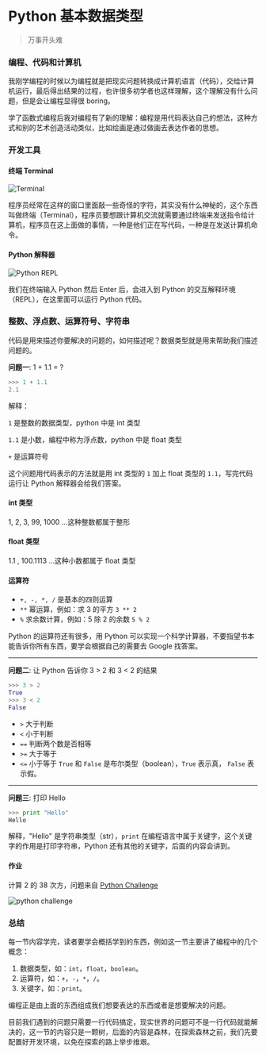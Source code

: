 # Python 基本数据类型

> 万事开头难

### 编程、代码和计算机
我刚学编程的时候以为编程就是把现实问题转换成计算机语言（代码），交给计算机运行，最后得出结果的过程，也许很多初学者也这样理解，这个理解没有什么问题，但是会让编程显得很 boring。

学了函数式编程后我对编程有了新的理解：编程是用代码表达自己的想法，这种方式和别的艺术创造活动类似，比如绘画是通过做画去表达作者的思想。

### 开发工具

#### 终端 Terminal
![Terminal](http://cdn.defcoding.com/55380159-616D-4F9E-AE13-5BF0459A48E5.png)

程序员经常在这样的窗口里面敲一些奇怪的字符，其实没有什么神秘的，这个东西叫做终端（Terminal），程序员要想跟计算机交流就需要通过终端来发送指令给计算机，程序员在这上面做的事情，一种是他们正在写代码，一种是在发送计算机命令。

#### Python 解释器
![Python REPL](http://cdn.defcoding.com/97967F7D-074F-41AF-A711-DB15EE51E81E.png)

我们在终端输入 Python 然后 Enter 后，会进入到 Python 的交互解释环境（REPL），在这里面可以运行 Python 代码。

### 整数、浮点数、运算符号、字符串

代码是用来描述你要解决的问题的，如何描述呢？数据类型就是用来帮助我们描述问题的。

**问题一**: 1 + 1.1 = ?
``` python
>>> 1 + 1.1
2.1
```

解释：

`1` 是整数的数据类型，python 中是 int 类型

`1.1` 是小数，编程中称为浮点数，python 中是 float 类型

`+` 是运算符号

这个问题用代码表示的方法就是用 int 类型的 `1` 加上 float 类型的 `1.1`，写完代码运行让 Python 解释器会给我们答案。

#### int 类型
1, 2, 3, 99, 1000 ...这种整数都属于整形

#### float 类型
1.1 , 100.1113 ...这种小数都属于 float 类型

#### 运算符
* ` +, -, *, / ` 是基本的四则运算
* ` ** ` 幂运算，例如：求 3 的平方 `3 ** 2`
* ` % ` 求余数计算，例如：5 除 2 的余数 `5 % 2`

Python 的运算符还有很多，用 Python 可以实现一个科学计算器，不要指望书本能告诉你所有东西，要学会根据自己的需要去 Google 找答案。

---

**问题二**: 让 Python 告诉你 3 > 2 和 3 < 2 的结果
``` python
>>> 3 > 2
True
>>> 3 < 2
False
```
* ` > ` 大于判断
* ` < ` 小于判断
* ` == ` 判断两个数是否相等
* ` >= ` 大于等于
* ` <= ` 小于等于
`True` 和 `False` 是布尔类型（boolean），`True` 表示真， `False` 表示假。

---

**问题三**: 打印 Hello
``` python
>>> print "Hello"
Hello
```

解释，"Hello" 是字符串类型（str），`print` 在编程语言中属于关键字，这个关键字的作用是打印字符串，Python 还有其他的关键字，后面的内容会讲到。


#### 作业
计算 2 的 38 次方，问题来自 [Python Challenge](http://www.pythonchallenge.com/pc/def/0.html)

![python challenge](http://cdn.defcoding.com/A96870B0-1733-442F-B794-99CA6C30140C.png)

### 总结
每一节内容学完，读者要学会概括学到的东西，例如这一节主要讲了编程中的几个概念：

1. 数据类型，如：`int`，`float`，`boolean`。
2. 运算符，如：`+`，`-`，`*`，`/`。
3. 关键字，如：`print`。

编程正是由上面的东西组成我们想要表达的东西或者是想要解决的问题。

目前我们遇到的问题只需要一行代码搞定，现实世界的问题可不是一行代码就能解决的，这一节的内容只是一颗树，后面的内容是森林，在探索森林之前，我们先要配置好开发环境，以免在探索的路上举步维艰。
